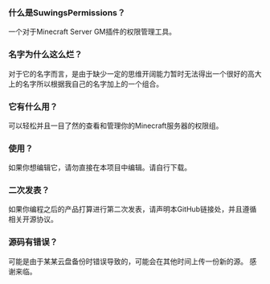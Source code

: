### 什么是SuwingsPermissions？
一个对于Minecraft Server GM插件的权限管理工具。
### 名字为什么这么烂？
对于它的名字而言，是由于缺少一定的思维开阔能力暂时无法得出一个很好的高大上的名字所以根据我自己的名字加上的一个组合。
### 它有什么用？
可以轻松并且一目了然的查看和管理你的Minecraft服务器的权限组。
### 使用？
如果你想编辑它，请勿直接在本项目中编辑。请自行下载。
### 二次发表？
如果你编程之后的产品打算进行第二次发表，请声明本GitHub链接处，并且遵循相关开源协议。
### 源码有错误？
可能是由于某某云盘备份时错误导致的，可能会在其他时间上传一份新的源。
感谢来临。

